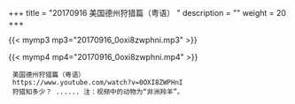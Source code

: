 +++
title = "20170916  美国德州狩猎篇（粤语） "
description = ""
weight = 20
+++

{{< mymp3 mp3="20170916_0oxi8zwphni.mp3" >}}

{{< mymp4 mp4="20170916_0oxi8zwphni.mp4" >}}

     美国德州狩猎篇（粤语） 
     https://www.youtube.com/watch?v=0OXI8ZWPHnI 
     狩猎知多少？ ...... 注：视频中的动物为“非洲羚羊”。 
